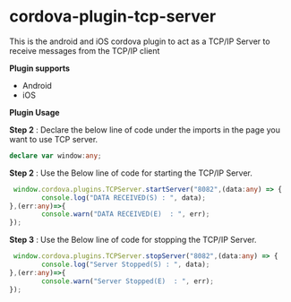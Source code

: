 # cordova-plugin-tcp-server
This is the android and iOS cordova plugin to act as a TCP/IP Server to receive messages from the TCP/IP client

**Plugin supports**
- Android
- iOS

**Plugin Usage**

**Step 2** : Declare the below line of code under the imports in the page you want to use TCP server.

  ```TypeScript
  declare var window:any;
  ```

**Step 2** : Use the Below line of code for starting the TCP/IP Server.

  ```TypeScript
   window.cordova.plugins.TCPServer.startServer("8082",(data:any) => {
          console.log("DATA RECEIVED(S) : ", data);
  },(err:any)=>{
          console.warn("DATA RECEIVED(E)  : ", err);
  });
  ```

**Step 3** : Use the Below line of code for stopping the TCP/IP Server.

  ```TypeScript
   window.cordova.plugins.TCPServer.stopServer("8082",(data:any) => {
          console.log("Server Stopped(S) : ", data);
  },(err:any)=>{
          console.warn("Server Stopped(E)  : ", err);
  });
  ```
